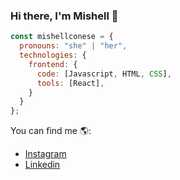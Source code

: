 ### Hi there, I'm Mishell 👋

```javascript
const mishellconese = {
  pronouns: "she" | "her",
  technologies: {
    frontend: {
      code: [Javascript, HTML, CSS],
      tools: [React],
    }
  }
};
```
You can find me 🌎:
- [Instagram](https://instagram.com/mishellconese)
-  [Linkedin](https://linkedin.com/mishellconese)

<!--
**mishellconese/mishellconese** is a ✨ _special_ ✨ repository because its `README.md` (this file) appears on your GitHub profile.

Here are some ideas to get you started:

- 🔭 I’m currently working on ...
- 🌱 I’m currently learning ...
- 👯 I’m looking to collaborate on ...
- 🤔 I’m looking for help with ...
- 💬 Ask me about ...
- 📫 How to reach me: ...
- 😄 Pronouns: ...
- ⚡ Fun fact: ...
-->
